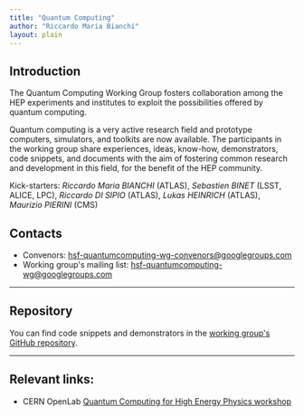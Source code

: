 ```yaml
---
title: "Quantum Computing"
author: "Riccardo Maria Bianchi"
layout: plain
---
```



## Introduction

The Quantum Computing Working Group fosters collaboration among the HEP experiments and institutes to exploit the possibilities offered by quantum computing.

Quantum computing is a very active research field and prototype computers, simulators, and toolkits are now available. The participants in the working group share experiences, ideas, know-how, demonstrators, code snippets, and documents with the aim of fostering common research and development in this field, for the benefit of the HEP community.

Kick-starters: *Riccardo Maria BIANCHI* (ATLAS), *Sebastien BINET* (LSST, ALICE, LPC), *Riccardo DI SIPIO* (ATLAS), *Lukas HEINRICH* (ATLAS), *Maurizio PIERINI* (CMS)

## Contacts

- Convenors: [hsf-quantumcomputing-wg-convenors@googlegroups.com](mailto:hsf-quantumcomputing-wg-convenors@googlegroups.com)
- Working group's mailing list: [hsf-quantumcomputing-wg@googlegroups.com](hsf-quantumcomputing-wg@googlegroups.com)

----

## Repository

You can find code snippets and demonstrators in the [working group's GitHub repository](https://github.com/HSF/quantum-computing).

----

## Relevant links:

- CERN OpenLab [Quantum Computing for High Energy Physics workshop](https://indico.cern.ch/event/719844/)


